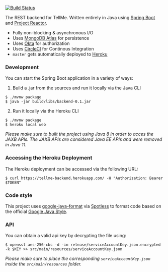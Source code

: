[![Build Status](https://img.shields.io/circleci/build/github/itsandreramon/TellMe-Backend?token=925c8971ba4c49e3bde6365d720689b70d48a965)](https://circleci.com/gh/itsandreramon/TellMe-Backend)

The REST backend for TellMe. Written entirely in Java using [Spring Boot](https://github.com/spring-projects/spring-boot) and [Project Reactor](https://github.com/reactor/reactor-core).

- Fully non-blocking & asynchronous I/O
- Uses [MongoDB Atlas](https://www.mongodb.com/cloud/atlas) for persistence
- Uses [Okta](https://www.okta.com/) for authorization
- Uses [CircleCI](https://circleci.com/) for Continous Integration
- ```master``` gets automatically deployed to [Heroku](https://www.heroku.com/)

### Development
You can start the Spring Boot application in a variety of ways:

1. Build a .jar from the sources and run it locally via the Java CLI
```
$ ./mvnw package
$ java -jar build/libs/backend-0.1.jar
```

2. Run it locally via the Heroku CLI
```
$ ./mvnw package
$ heroku local web
```
*Please make sure to built the project using Java 8 in order to acces the JAXB APIs. The JAXB APIs are considered Java EE APIs and were removed in Java 11.*

### Accessing the Heroku Deployment
The Heroku deployment can be accessed via the following URL:
```
$ curl https://tellme-backend.herokuapp.com/ -H "Authorization: Bearer $TOKEN"
```

### Code style
This project uses [google-java-format](https://github.com/google/google-java-format) via [Spotless](https://github.com/diffplug/spotless) to format code based on the official [Google Java Style](https://google.github.io/styleguide/javaguide.html).
### API
You can obtain a valid api key by decrypting the file using:
```
$ openssl aes-256-cbc -d -in release/serviceAccountKey.json.encrypted -k $KEY >> src/main/resources/serviceAccountKey.json
```

*Please make sure to place the corresponding ```serviceAccountKey.json``` inside the ```src/main/resources``` folder.*